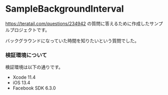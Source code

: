 # SampleBackgroundInterval

https://teratail.com/questions/234942 の質問に答えるために作成したサンプルプロジェクトです。

バックグラウンドになっていた時間を知りたいという質問でした。

### 検証環境について

検証環境は以下の通りです。

* Xcode 11.4
* iOS 13.4
* Facebook SDK 6.3.0
